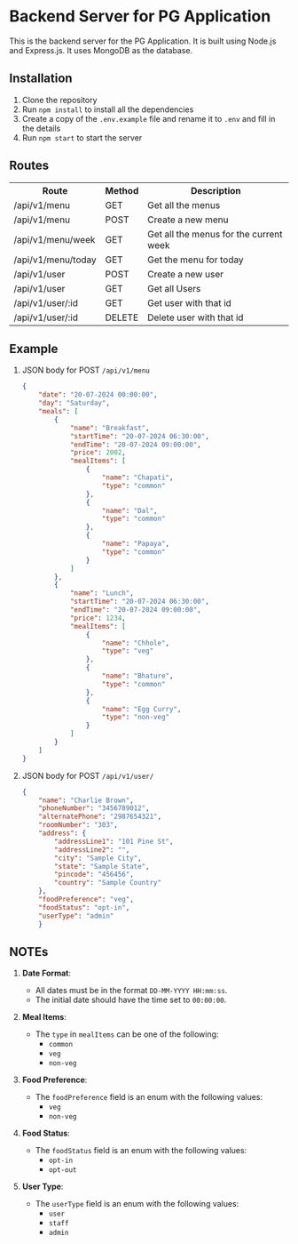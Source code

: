 # Backend Server for PG Application
This is the backend server for the PG Application. It is built using Node.js and Express.js. It uses MongoDB as the database.

## Installation
1. Clone the repository
2. Run `npm install` to install all the dependencies
3. Create a copy of the `.env.example` file and rename it to `.env` and fill in the details
4. Run `npm start` to start the server

## Routes
<table>

<tr>
<th>Route</th>
<th>Method</th>
<th>Description</th>
</tr>

<tr>
<td>/api/v1/menu</td>
<td>GET</td>
<td>Get all the menus</td>
</tr>

<tr>
<td>/api/v1/menu</td>
<td>POST</td>
<td>Create a new menu</td>
</tr>

<tr>
<td>/api/v1/menu/week</td>
<td>GET</td>
<td>Get all the menus for the current week</td>
</tr>

<tr>
<td>/api/v1/menu/today</td>
<td>GET</td>
<td>Get the menu for today</td>
</tr>

<tr>
<td>/api/v1/user</td>
<td>POST</td>
<td>Create a new user</td>
</tr>

<tr>
<td>/api/v1/user</td>
<td>GET</td>
<td>Get all Users</td>
</tr>

<tr>
<td>/api/v1/user/:id</td>
<td>GET</td>
<td>Get user with that id</td>
</tr>

<tr>
<td>/api/v1/user/:id</td>
<td>DELETE</td>
<td>Delete user with that id</td>
</tr>

</table>

## Example
1. JSON body for POST `/api/v1/menu`
    ```json
    {
        "date": "20-07-2024 00:00:00",
        "day": "Saturday",
        "meals": [
            {
                "name": "Breakfast",
                "startTime": "20-07-2024 06:30:00",
                "endTime": "20-07-2024 09:00:00",
                "price": 2002,
                "mealItems": [
                    {
                        "name": "Chapati",
                        "type": "common"
                    },
                    {
                        "name": "Dal",
                        "type": "common"
                    },
                    {
                        "name": "Papaya",
                        "type": "common"
                    }
                ]
            },
            {
                "name": "Lunch",
                "startTime": "20-07-2024 06:30:00",
                "endTime": "20-07-2024 09:00:00",
                "price": 1234,
                "mealItems": [
                    {
                        "name": "Chhole",
                        "type": "veg"
                    },
                    {
                        "name": "Bhature",
                        "type": "common"
                    },
                    {
                        "name": "Egg Curry",
                        "type": "non-veg"
                    }
                ]
            }
        ]
    }

    ```
2. JSON body for POST `/api/v1/user/`
    ```json
    {
        "name": "Charlie Brown",
        "phoneNumber": "3456789012",
        "alternatePhone": "2987654321",
        "roomNumber": "303",
        "address": {
            "addressLine1": "101 Pine St",
            "addressLine2": "",
            "city": "Sample City",
            "state": "Sample State",
            "pincode": "456456",
            "country": "Sample Country"
        },
        "foodPreference": "veg",
        "foodStatus": "opt-in",
        "userType": "admin"
        }

    
    ```
    
    

## NOTEs

1. **Date Format**:
   - All dates must be in the format `DD-MM-YYYY HH:mm:ss`.
   - The initial date should have the time set to `00:00:00`.

2. **Meal Items**:
   - The `type` in `mealItems` can be one of the following:
     - `common`
     - `veg`
     - `non-veg`

3. **Food Preference**:
   - The `foodPreference` field is an enum with the following values:
     - `veg`
     - `non-veg`

4. **Food Status**:
   - The `foodStatus` field is an enum with the following values:
     - `opt-in`
     - `opt-out`

5. **User Type**:
   - The `userType` field is an enum with the following values:
     - `user`
     - `staff`
     - `admin`